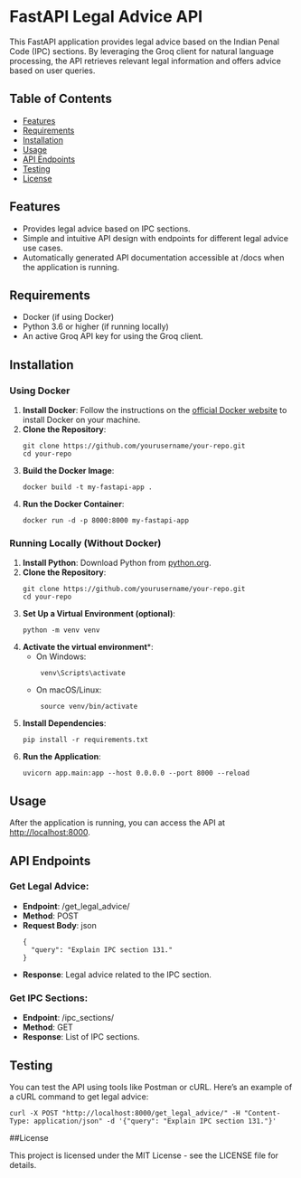 # FastAPI Legal Advice API

This FastAPI application provides legal advice based on the Indian Penal Code (IPC) sections. By leveraging the Groq client for natural language processing, the API retrieves relevant legal information and offers advice based on user queries.

## Table of Contents

- [Features](#features)
- [Requirements](#requirements)
- [Installation](#installation)
- [Usage](#usage)
- [API Endpoints](#api-endpoints)
- [Testing](#testing)
- [License](#license)

## Features

- Provides legal advice based on IPC sections.
- Simple and intuitive API design with endpoints for different legal advice use cases.
- Automatically generated API documentation accessible at /docs when the application is running.

## Requirements

- Docker (if using Docker)
- Python 3.6 or higher (if running locally)
- An active Groq API key for using the Groq client.

## Installation

### Using Docker
1. **Install Docker**: Follow the instructions on the [official Docker website](https://www.docker.com/get-started) to install Docker on your machine.
2. **Clone the Repository**:
   ```
   git clone https://github.com/yourusername/your-repo.git
   cd your-repo
   ```  
3. **Build the Docker Image**:
   ```
   docker build -t my-fastapi-app .
   ```
4. **Run the Docker Container**:
   ```
   docker run -d -p 8000:8000 my-fastapi-app
   ```
      
### Running Locally (Without Docker)
1. **Install Python**: Download Python from [python.org](https://www.python.org/downloads/).
2. **Clone the Repository**:
   ```
   git clone https://github.com/yourusername/your-repo.git
   cd your-repo
   ```
4. **Set Up a Virtual Environment (optional)**:
   ```
   python -m venv venv
   ```
6. **Activate the virtual environment***:
   - On Windows:
     ```
      venv\Scripts\activate
     ```
   - On macOS/Linux:
     ```
      source venv/bin/activate
     ```
7. **Install Dependencies**:
   ```
   pip install -r requirements.txt
   ```
9. **Run the Application**:
    ```
   uvicorn app.main:app --host 0.0.0.0 --port 8000 --reload
    ```

## Usage

After the application is running, you can access the API at [http://localhost:8000](http://localhost:8000).

## API Endpoints

### Get Legal Advice: 
- **Endpoint**: /get_legal_advice/
- **Method**: POST
- **Request Body**:
   json
   ```
   {
     "query": "Explain IPC section 131."
   }
   ```
- **Response**: Legal advice related to the IPC section.
  
### Get IPC Sections:
- **Endpoint**: /ipc_sections/
- **Method**: GET
- **Response**: List of IPC sections.

## Testing

You can test the API using tools like Postman or cURL. Here’s an example of a cURL command to get legal advice:
```
curl -X POST "http://localhost:8000/get_legal_advice/" -H "Content-Type: application/json" -d '{"query": "Explain IPC section 131."}'
```

##License

This project is licensed under the MIT License - see the LICENSE file for details.
